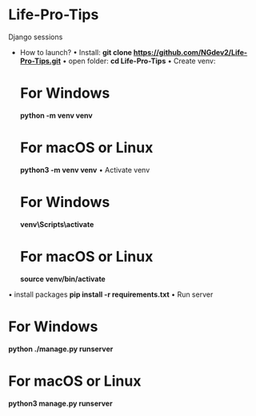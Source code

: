 # Life-Pro-Tips
Django sessions


- How to launch?
• Install: **git clone https://github.com/NGdev2/Life-Pro-Tips.git**
• open folder: **cd Life-Pro-Tips**
• Create venv:
  # For Windows
  **python -m venv venv**
  
  # For macOS or Linux
  **python3 -m venv venv**
• Activate venv
  # For Windows
  **venv\Scripts\activate**
  
  # For macOS or Linux
  **source venv/bin/activate**

• install packages 
  **pip install -r requirements.txt**
• Run server
  # For Windows
  **python ./manage.py runserver**
  
  # For macOS or Linux
  **python3 manage.py runserver**

